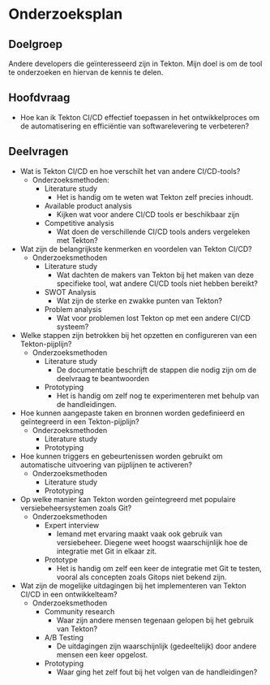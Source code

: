 # Onderzoeksplan

## Doelgroep

Andere developers die geïnteresseerd zijn in Tekton. Mijn doel is om de tool te onderzoeken en hiervan de kennis te delen.

## Hoofdvraag

- Hoe kan ik Tekton CI/CD effectief toepassen in het ontwikkelproces om de automatisering en efficiëntie van softwarelevering te verbeteren?

## Deelvragen

- Wat is Tekton CI/CD en hoe verschilt het van andere CI/CD-tools?
  - Onderzoeksmethoden:
    - Literature study
      - Het is handig om te weten wat Tekton zelf precies inhoudt.
    - Available product analysis
      - Kijken wat voor andere CI/CD tools er beschikbaar zijn
    - Competitive analysis
      - Wat doen de verschillende CI/CD tools anders vergeleken met Tekton?
- Wat zijn de belangrijkste kenmerken en voordelen van Tekton CI/CD?
  - Onderzoeksmethoden
    - Literature study
      - Wat dachten de makers van Tekton bij het maken van deze specifieke tool, wat andere CI/CD tools niet hebben bereikt?
    - SWOT Analysis
      - Wat zijn de sterke en zwakke punten van Tekton?
    - Problem analysis
      - Wat voor problemen lost Tekton op met een andere CI/CD systeem?
- Welke stappen zijn betrokken bij het opzetten en configureren van een Tekton-pijplijn?
  - Onderzoeksmethoden
    - Literature study
      - De documentatie beschrijft de stappen die nodig zijn om de deelvraag te beantwoorden
    - Prototyping
      - Het is handig om zelf nog te experimenteren met behulp van de handleidingen.
- Hoe kunnen aangepaste taken en bronnen worden gedefinieerd en geïntegreerd in een Tekton-pijplijn?
  - Onderzoeksmethoden
    - Literature study
    - Prototyping
- Hoe kunnen triggers en gebeurtenissen worden gebruikt om automatische uitvoering van pijplijnen te activeren?
  - Onderzoeksmethoden
    - Literature study
    - Prototyping
- Op welke manier kan Tekton worden geïntegreerd met populaire versiebeheersystemen zoals Git?
  - Onderzoeksmethoden
    - Expert interview
      - Iemand met ervaring maakt vaak ook gebruik van versiebeheer. Diegene weet hoogst waarschijnlijk hoe de integratie met Git in elkaar zit.
    - Prototype
      - Het is handig om zelf een keer de integratie met Git te testen, vooral als concepten zoals Gitops niet bekend zijn.
- Wat zijn de mogelijke uitdagingen bij het implementeren van Tekton CI/CD in een ontwikkelteam?
  - Onderzoeksmethoden
    - Community research
      - Waar zijn andere mensen tegenaan gelopen bij het gebruik van Tekton?
    - A/B Testing
      - De uitdagingen zijn waarschijnlijk (gedeeltelijk) door andere mensen een keer opgelost.
    - Prototyping
      - Waar ging het zelf fout bij het volgen van de handleidingen?
